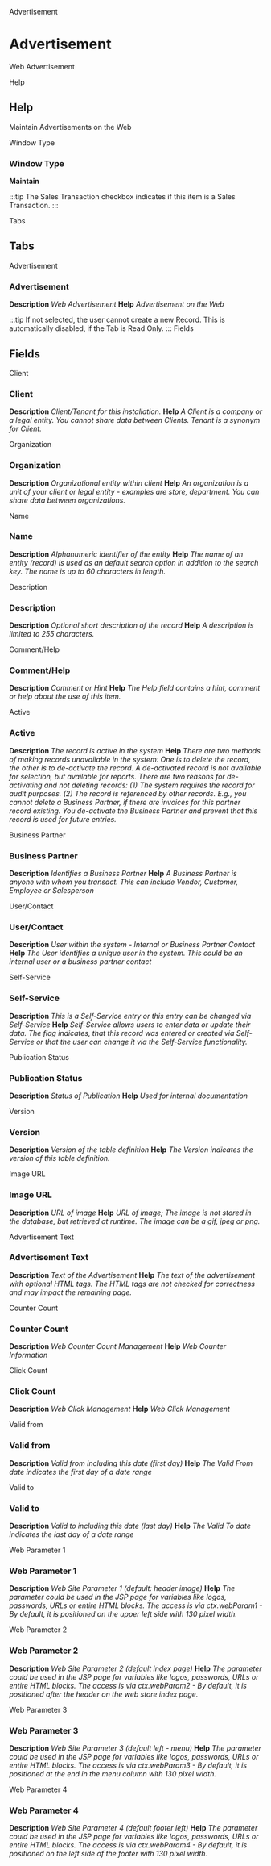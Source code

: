 
Advertisement
# Advertisement


Web Advertisement

Help
## Help

Maintain Advertisements on the Web

Window Type
### Window Type

**Maintain**

:::tip
The Sales Transaction checkbox indicates if this item is a Sales Transaction.
:::

Tabs
## Tabs


Advertisement
### Advertisement

**Description**
 *Web Advertisement*
**Help**
 *Advertisement on the Web*

:::tip
If not selected, the user cannot create a new Record.  This is automatically disabled, if the Tab is Read Only.
:::
Fields
## Fields


Client
### Client

**Description**
 *Client/Tenant for this installation.*
**Help**
 *A Client is a company or a legal entity. You cannot share data between Clients. Tenant is a synonym for Client.*

Organization
### Organization

**Description**
 *Organizational entity within client*
**Help**
 *An organization is a unit of your client or legal entity - examples are store, department. You can share data between organizations.*

Name
### Name

**Description**
 *Alphanumeric identifier of the entity*
**Help**
 *The name of an entity (record) is used as an default search option in addition to the search key. The name is up to 60 characters in length.*

Description
### Description

**Description**
 *Optional short description of the record*
**Help**
 *A description is limited to 255 characters.*

Comment/Help
### Comment/Help

**Description**
 *Comment or Hint*
**Help**
 *The Help field contains a hint, comment or help about the use of this item.*

Active
### Active

**Description**
 *The record is active in the system*
**Help**
 *There are two methods of making records unavailable in the system: One is to delete the record, the other is to de-activate the record. A de-activated record is not available for selection, but available for reports.
There are two reasons for de-activating and not deleting records:
(1) The system requires the record for audit purposes.
(2) The record is referenced by other records. E.g., you cannot delete a Business Partner, if there are invoices for this partner record existing. You de-activate the Business Partner and prevent that this record is used for future entries.*

Business Partner
### Business Partner

**Description**
 *Identifies a Business Partner*
**Help**
 *A Business Partner is anyone with whom you transact.  This can include Vendor, Customer, Employee or Salesperson*

User/Contact
### User/Contact

**Description**
 *User within the system - Internal or Business Partner Contact*
**Help**
 *The User identifies a unique user in the system. This could be an internal user or a business partner contact*

Self-Service
### Self-Service

**Description**
 *This is a Self-Service entry or this entry can be changed via Self-Service*
**Help**
 *Self-Service allows users to enter data or update their data.  The flag indicates, that this record was entered or created via Self-Service or that the user can change it via the Self-Service functionality.*

Publication Status
### Publication Status

**Description**
 *Status of Publication*
**Help**
 *Used for internal documentation*

Version
### Version

**Description**
 *Version of the table definition*
**Help**
 *The Version indicates the version of this table definition.*

Image URL
### Image URL

**Description**
 *URL of  image*
**Help**
 *URL of image; The image is not stored in the database, but retrieved at runtime. The image can be a gif, jpeg or png.*

Advertisement Text
### Advertisement Text

**Description**
 *Text of the Advertisement*
**Help**
 *The text of the advertisement with optional HTML tags. The HTML tags are not checked for correctness and may impact the remaining page.*

Counter Count
### Counter Count

**Description**
 *Web Counter Count Management*
**Help**
 *Web Counter Information*

Click Count
### Click Count

**Description**
 *Web Click Management*
**Help**
 *Web Click Management*

Valid from
### Valid from

**Description**
 *Valid from including this date (first day)*
**Help**
 *The Valid From date indicates the first day of a date range*

Valid to
### Valid to

**Description**
 *Valid to including this date (last day)*
**Help**
 *The Valid To date indicates the last day of a date range*

Web Parameter 1
### Web Parameter 1

**Description**
 *Web Site Parameter 1 (default: header image)*
**Help**
 *The parameter could be used in the JSP page for variables like logos, passwords, URLs or entire HTML blocks. The access is via ctx.webParam1 - By default, it is positioned on the upper left side with 130 pixel width.*

Web Parameter 2
### Web Parameter 2

**Description**
 *Web Site Parameter 2 (default index page)*
**Help**
 *The parameter could be used in the JSP page for variables like logos, passwords, URLs or entire HTML blocks. The access is via ctx.webParam2 - By default, it is positioned after the header on the web store index page.*

Web Parameter 3
### Web Parameter 3

**Description**
 *Web Site Parameter 3 (default left - menu)*
**Help**
 *The parameter could be used in the JSP page for variables like logos, passwords, URLs or entire HTML blocks. The access is via ctx.webParam3 - By default, it is positioned at the end in the menu column with 130 pixel width.*

Web Parameter 4
### Web Parameter 4

**Description**
 *Web Site Parameter 4 (default footer left)*
**Help**
 *The parameter could be used in the JSP page for variables like logos, passwords, URLs or entire HTML blocks. The access is via ctx.webParam4 - By default, it is positioned on the left side of the footer with 130 pixel width.*
